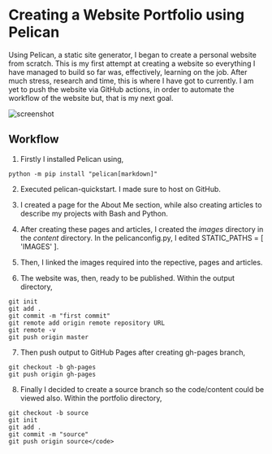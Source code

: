 # Creating a Website Portfolio using Pelican

Using Pelican, a static site generator, I began to create a personal website from scratch. This is my first attempt at creating a website so everything I have managed to build so far was, effectively, learning on the job. After much stress, research and time, this is where I have got to currently. I am yet to push the website via GitHub actions, in order to automate the workflow of the website but, that is my next goal.

![screenshot]("screenshot.png")

## Workflow
1. Firstly I installed Pelican using,
```
python -m pip install "pelican[markdown]" 
```

2. Executed pelican-quickstart. I made sure to host on GitHub.

3. I created a page for the About Me section, while also creating articles to describe my projects with Bash and Python.

4. After creating these pages and articles, I created the *images* directory in the *content* directory. In the pelicanconfig.py, I edited STATIC_PATHS = [ 'IMAGES' ].

5. Then, I linked the images required into the repective, pages and articles.

6. The website was, then, ready to be published. Within the output directory,

```
git init
git add .
git commit -m "first commit"
git remote add origin remote repository URL
git remote -v
git push origin master  
```

7. Then push output to GitHub Pages after creating gh-pages branch,
```
git checkout -b gh-pages
git push origin gh-pages
```

8. Finally I decided to create a source branch so the code/content could be viewed also. Within the portfolio directory,
```
git checkout -b source
git init
git add .
git commit -m "source"
git push origin source</code>
```

